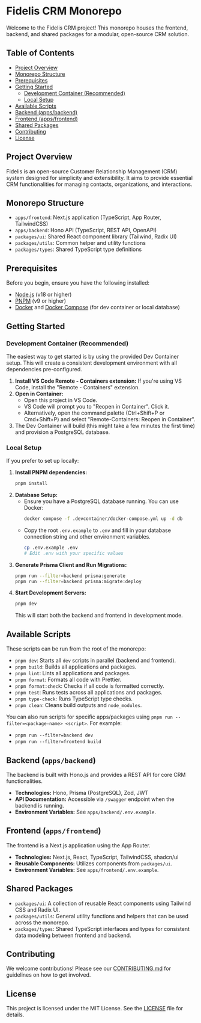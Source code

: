 # Fidelis CRM Monorepo

Welcome to the Fidelis CRM project! This monorepo houses the frontend, backend, and shared packages for a modular, open-source CRM solution.

## Table of Contents

- [Project Overview](#project-overview)
- [Monorepo Structure](#monorepo-structure)
- [Prerequisites](#prerequisites)
- [Getting Started](#getting-started)
  - [Development Container (Recommended)](#development-container-recommended)
  - [Local Setup](#local-setup)
- [Available Scripts](#available-scripts)
- [Backend (apps/backend)](#backend-appsbackend)
- [Frontend (apps/frontend)](#frontend-appsfrontend)
- [Shared Packages](#shared-packages)
- [Contributing](#contributing)
- [License](#license)

## Project Overview

Fidelis is an open-source Customer Relationship Management (CRM) system designed for simplicity and extensibility. It aims to provide essential CRM functionalities for managing contacts, organizations, and interactions.

## Monorepo Structure

-   `apps/frontend`: Next.js application (TypeScript, App Router, TailwindCSS)
-   `apps/backend`: Hono API (TypeScript, REST API, OpenAPI)
-   `packages/ui`: Shared React component library (Tailwind, Radix UI)
-   `packages/utils`: Common helper and utility functions
-   `packages/types`: Shared TypeScript type definitions

## Prerequisites

Before you begin, ensure you have the following installed:

-   [Node.js](https://nodejs.org/) (v18 or higher)
-   [PNPM](https://pnpm.io/) (v9 or higher)
-   [Docker](https://www.docker.com/) and [Docker Compose](https://docs.docker.com/compose/) (for dev container or local database)

## Getting Started

### Development Container (Recommended)

The easiest way to get started is by using the provided Dev Container setup. This will create a consistent development environment with all dependencies pre-configured.

1.  **Install VS Code Remote - Containers extension:** If you're using VS Code, install the "Remote - Containers" extension.
2.  **Open in Container:**
    -   Open this project in VS Code.
    -   VS Code will prompt you to "Reopen in Container". Click it.
    -   Alternatively, open the command palette (Ctrl+Shift+P or Cmd+Shift+P) and select "Remote-Containers: Reopen in Container".
3.  The Dev Container will build (this might take a few minutes the first time) and provision a PostgreSQL database.

### Local Setup

If you prefer to set up locally:

1.  **Install PNPM dependencies:**
    ```bash
    pnpm install
    ```
2.  **Database Setup:**
    -   Ensure you have a PostgreSQL database running. You can use Docker:
        ```bash
        docker compose -f .devcontainer/docker-compose.yml up -d db
        ```
    -   Copy the root `.env.example` to `.env` and fill in your database connection string and other environment variables.
        ```bash
        cp .env.example .env
        # Edit .env with your specific values
        ```
3.  **Generate Prisma Client and Run Migrations:**
    ```bash
    pnpm run --filter=backend prisma:generate
    pnpm run --filter=backend prisma:migrate:deploy
    ```
4.  **Start Development Servers:**
    ```bash
    pnpm dev
    ```
    This will start both the backend and frontend in development mode.

## Available Scripts

These scripts can be run from the root of the monorepo:

-   `pnpm dev`: Starts all `dev` scripts in parallel (backend and frontend).
-   `pnpm build`: Builds all applications and packages.
-   `pnpm lint`: Lints all applications and packages.
-   `pnpm format`: Formats all code with Prettier.
-   `pnpm format:check`: Checks if all code is formatted correctly.
-   `pnpm test`: Runs tests across all applications and packages.
-   `pnpm type-check`: Runs TypeScript type checks.
-   `pnpm clean`: Cleans build outputs and `node_modules`.

You can also run scripts for specific apps/packages using `pnpm run --filter=<package-name> <script>`. For example:
-   `pnpm run --filter=backend dev`
-   `pnpm run --filter=frontend build`

## Backend (`apps/backend`)

The backend is built with Hono.js and provides a REST API for core CRM functionalities.

-   **Technologies:** Hono, Prisma (PostgreSQL), Zod, JWT
-   **API Documentation:** Accessible via `/swagger` endpoint when the backend is running.
-   **Environment Variables:** See `apps/backend/.env.example`.

## Frontend (`apps/frontend`)

The frontend is a Next.js application using the App Router.

-   **Technologies:** Next.js, React, TypeScript, TailwindCSS, shadcn/ui
-   **Reusable Components:** Utilizes components from `packages/ui`.
-   **Environment Variables:** See `apps/frontend/.env.example`.

## Shared Packages

-   `packages/ui`: A collection of reusable React components using Tailwind CSS and Radix UI.
-   `packages/utils`: General utility functions and helpers that can be used across the monorepo.
-   `packages/types`: Shared TypeScript interfaces and types for consistent data modeling between frontend and backend.

## Contributing

We welcome contributions! Please see our [CONTRIBUTING.md](CONTRIBUTING.md) for guidelines on how to get involved.

## License

This project is licensed under the MIT License. See the [LICENSE](LICENSE) file for details.